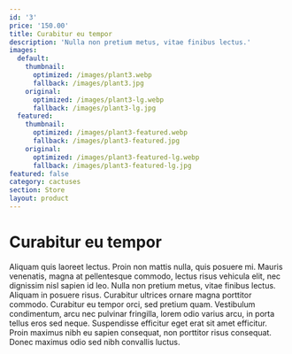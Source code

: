 ```yaml
---
id: '3'
price: '150.00'
title: Curabitur eu tempor
description: 'Nulla non pretium metus, vitae finibus lectus.'
images:
  default:
    thumbnail:
      optimized: /images/plant3.webp
      fallback: /images/plant3.jpg
    original:
      optimized: /images/plant3-lg.webp
      fallback: /images/plant3-lg.jpg
  featured:
    thumbnail:
      optimized: /images/plant3-featured.webp
      fallback: /images/plant3-featured.jpg
    original:
      optimized: /images/plant3-featured-lg.webp
      fallback: /images/plant3-featured-lg.jpg
featured: false
category: cactuses
section: Store
layout: product
---
```


# Curabitur eu tempor

Aliquam quis laoreet lectus. Proin non mattis nulla, quis posuere mi. Mauris venenatis, magna at pellentesque commodo, lectus risus vehicula elit, nec dignissim nisl sapien id leo. Nulla non pretium metus, vitae finibus lectus. Aliquam in posuere risus. Curabitur ultrices ornare magna porttitor commodo. Curabitur eu tempor orci, sed pretium quam. Vestibulum condimentum, arcu nec pulvinar fringilla, lorem odio varius arcu, in porta tellus eros sed neque. Suspendisse efficitur eget erat sit amet efficitur. Proin maximus nibh eu sapien consequat, non porttitor risus consequat. Donec maximus odio sed nibh convallis luctus.